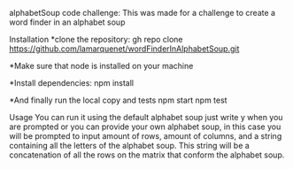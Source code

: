 alphabetSoup code challenge:
This was made for a challenge to create a word finder in an alphabet soup

Installation
*clone the repository:
gh repo clone https://github.com/lamarquenet/wordFinderInAlphabetSoup.git

*Make sure that node is installed on your machine

*Install dependencies:
npm install

*And finally run the local copy and tests
npm start
npm test



Usage
You can run it using the default alphabet soup just write y when you are prompted or you can provide your own alphabet soup, in this case you will be prompted to input amount of rows, amount of columns, and a string containing all the letters of the alphabet soup. This string will be a concatenation of all the rows on the matrix that conform the alphabet soup.
